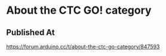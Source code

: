 # About the CTC GO! category

## Published At

https://forum.arduino.cc/t/about-the-ctc-go-category/847593
